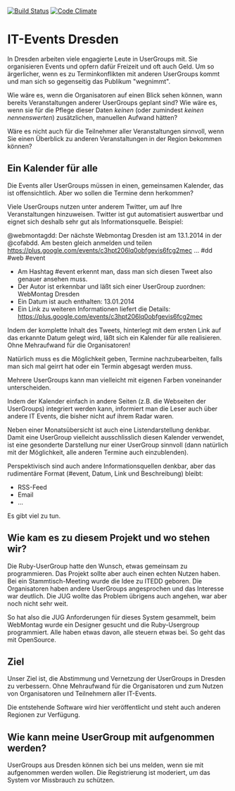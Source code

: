 [![Build Status](https://travis-ci.org/itedd/itedd.png?branch=master)](https://travis-ci.org/itedd/itedd)
[![Code Climate](https://codeclimate.com/github/itedd/itedd.png)](https://codeclimate.com/github/itedd/itedd)

IT-Events Dresden
=================

In Dresden arbeiten viele engagierte Leute in UserGroups mit. Sie organisieren Events und opfern dafür Freizeit und oft auch Geld. Um so ärgerlicher, wenn es zu Terminkonflikten mit anderen UserGroups kommt und man sich so gegenseitig das Publikum "wegnimmt".

Wie wäre es, wenn die Organisatoren auf einen Blick sehen können, wann bereits Veranstaltungen anderer UserGroups geplant sind? Wie wäre es, wenn sie für die Pflege dieser Daten _keinen_ (oder zumindest _keinen nennenswerten_) zusätzlichen, manuellen Aufwand hätten?

Wäre es nicht auch für die Teilnehmer aller Veranstaltungen sinnvoll, wenn Sie einen Überblick zu anderen Veranstaltungen in der Region bekommen können?


Ein Kalender für alle
---------------------

Die Events aller UserGroups müssen in einen, gemeinsamen Kalender, das ist offensichtlich. Aber wo sollen die Termine denn herkommen?

Viele UserGroups nutzen unter anderem Twitter, um auf Ihre Veranstaltungen hinzuweisen. Twitter ist gut automatisiert auswertbar und eignet sich deshalb sehr gut als Informationsquelle. Beispiel:

@webmontagdd: Der nächste Webmontag Dresden ist am 13.1.2014 in der @cofabdd. Am besten gleich anmelden und teilen https://plus.google.com/events/c3hpt206lq0obfgevis6fcg2mec … #dd #web #event

* Am Hashtag #event erkennt man, dass man sich diesen Tweet also genauer ansehen muss.
* Der Autor ist erkennbar und läßt sich einer UserGroup zuordnen: WebMontag Dresden
* Ein Datum ist auch enthalten: 13.01.2014
* Ein Link zu weiteren Informationen liefert die Details: https://plus.google.com/events/c3hpt206lq0obfgevis6fcg2mec

Indem der komplette Inhalt des Tweets, hinterlegt mit dem ersten Link auf das erkannte Datum gelegt wird, läßt sich ein Kalender für alle realisieren. Ohne Mehraufwand für die Organisatoren!

Natürlich muss es die Möglichkeit geben, Termine nachzubearbeiten, falls man sich mal geirrt hat oder ein Termin abgesagt werden muss.

Mehrere UserGroups kann man vielleicht mit eigenen Farben voneinander unterscheiden.

Indem der Kalender einfach in andere Seiten (z.B. die Webseiten der UserGroups) integriert werden kann, informiert man die Leser auch über andere IT Events, die bisher nicht auf ihrem Radar waren.

Neben einer Monatsübersicht ist auch eine Listendarstellung denkbar. Damit eine UserGroup vielleicht ausschlisslich diesen Kalender verwendet, ist eine gesonderte Darstellung nur einer UserGroup sinnvoll (dann natürlich mit der Möglichkeit, alle anderen Termine auch einzublenden).

Perspektivisch sind auch andere Informationsquellen denkbar, aber das rudimentäre Format (#event, Datum, Link und Beschreibung) bleibt:
* RSS-Feed
* Email
* ...

Es gibt viel zu tun.

Wie kam es zu diesem Projekt und wo stehen wir?
-----------------------------------------------

Die Ruby-UserGroup hatte den Wunsch, etwas gemeinsam zu programmieren. Das Projekt sollte aber auch einen echten Nutzen haben. Bei ein Stammtisch-Meeting wurde die Idee zu ITEDD geboren. Die Organisatoren haben andere UserGroups angesprochen und das Interesse war deutlich. Die JUG wollte das Problem übrigens auch angehen, war aber noch nicht sehr weit.

So hat also die JUG Anforderungen für dieses System gesammelt, beim WebMontag wurde ein Designer gesucht und die Ruby-Usergroup programmiert. Alle haben etwas davon, alle steuern etwas bei. So geht das mit OpenSource.

Ziel
----

Unser Ziel ist, die Abstimmung und Vernetzung der UserGroups in Dresden zu verbessern. Ohne Mehraufwand für die Organisatoren und zum Nutzen von Organisatoren und Teilnehmern aller IT-Events.

Die entstehende Software wird hier veröffentlicht und steht auch anderen Regionen zur Verfügung.

Wie kann meine UserGroup mit aufgenommen werden?
------------------------------------------------

UserGroups aus Dresden können sich bei uns melden, wenn sie mit aufgenommen werden wollen. Die Registrierung ist moderiert, um das System vor Missbrauch zu schützen.

